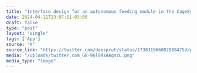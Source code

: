 ```yaml
---
title: "Interface design for an autonomous feeding module in the CageEye system"
date: 2024-04-11T23:07:11-03:00
draft: false
type: "post"
layout: "single"
tags: ['App']
source: "X"
source_link: "https://twitter.com/deesprut/status/1738319660829884753/photo/1"
media: "/uploads/twitter.com_GB-96l9XsAAgszL.png"
media_type: "image"
---
```



